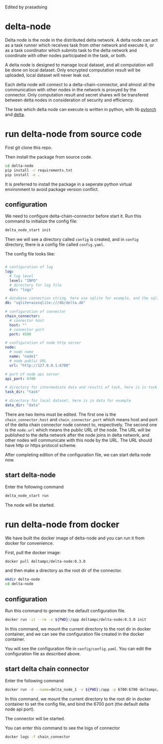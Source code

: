 Edited by prasadsing
# delta-node

Delta node is the node in the distributed delta network. 
A delta node can act as a task runner which receives task from other network and execute it, or as a task coordinator which submits task to the delta network and coordinate with other nodes participated in the task, or both.

A delta node is designed to manage local dataset, and all computation will be done on local dataset. Only encrypted computation result will be uploaded, local dataset will never leak out.

Each delta node will connect to a delta-chain-connector, and almost all the communication with other nodes in the network is proxyed by the connector. Only computation result and secret shares will be transfered between delta nodes in consideration of security and efficiency.

The task which delta node can execute is written in python, with lib [pytorch](https://pytorch.org/) and [delta](https://github.com/delta-mpc/delta-task).

# run delta-node from source code

First git clone this repo.

Then install the package from source code.

```bash
cd delta-node
pip install -r requirements.txt
pip install -e .
```

It is preferred to install the package in a seperate python virtual environment to avoid package version conflict.

## configuration 

We need to configure delta-chain-connector before start it. Run this command to initialize the config file:

```bash
delta_node_start init
```

Then we will see a directory called `config` is created, and in `config` directory, there is a config file called `config.yaml`.

The config file looks like: 

```yaml

# configuration of log
log:  
  # log level
  level: "INFO"
  # directory for log file
  dir: "logs"

# database connection string. here use sqlite for example, and the sqlite database file is db/delta.db
db: "sqlite+aiosqlite:///db/delta.db"

# configuration of connector
chain_connector:
  # connector host
  host: ""
  # connector port
  port: 4500

# configuration of node http server
node:
  # node name
  name: "node1"
  # node public URL
  url: "http://127.0.0.1:6700"

# port of node api server
api_port: 6700

# directory for intermediate data and results of task, here is in task for example
task_dir: "task"

# directory for local dataset, here is in data for example
data_dir: "data"

```

There are two items must be edited. The first one is the `chain_connector.host` and `chain_connector.port` which means host and port of the delta chain connector node connect to, respectively. The second one is the `node.url` which means the public URL of the node. The URL will be published to the delta network after the node joins in delta network, and other nodes will communicate with this node by the URL. The URL should have http or https protocol scheme.

After completing edition of the configuration file, we can start delta node now.

## start delta-node

Enter the following command

```bash
delta_node_start run
```

The node will be started.

# run delta-node from docker

We have built the docker image of delta-node and you can run it from docker for convenience.

First, pull the docker image:

```bash
docker pull deltampc/delta-node:0.3.0
```

and then make a directory as the root dir of the connector.

```bash
mkdir delta-node
cd delta-node
```

## configuration

Run this command to generate the default configuration file.

```bash
docker run -it --rm -v ${PWD}:/app deltampc/delta-node:0.3.0 init
```

In this command, we mount the current directory to the root dir in docker container, and we can see the configuration file created in the docker container.

You will see the configuration file in `config/config.yaml`. You can edit the configuration file as described above.

## start delta chain connector

Enter the following command

```bash
docker run -d --name=delta_node_1 -v ${PWD}:/app -p 6700:6700 deltampc/delta-node:0.3.0
```

In this command, we mount the current directory to the root dir in docker container to set the config file, and bind the 6700 port (the default delta node api port).

The connector will be started.

You can enter this command to see the logs of connector

```bash
docker logs -f chain_connector
```
